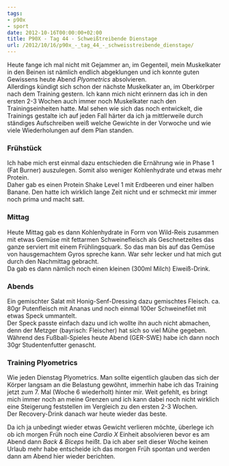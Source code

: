 ```yaml
---
tags:
- p90x
- sport
date: 2012-10-16T00:00:00+02:00
title: P90X - Tag 44 - Schweißtreibende Dienstage
url: /2012/10/16/p90x_-_tag_44_-_schweisstreibende_dienstage/
---
```


Heute fange ich mal nicht mit Gejammer an, im Gegenteil, mein Muskelkater in den Beinen ist nämlich endlich abgeklungen und ich konnte guten Gewissens heute Abend _Plyometrics_ absolvieren.   
Allerdings kündigt sich schon der nächste Muskelkater an, im Oberkörper nach dem Training gestern. Ich kann mich nicht erinnern das ich in den ersten 2-3 Wochen auch immer noch Muskelkater nach den Trainingseinheiten hatte. Mal sehen wie sich das noch entwickelt, die Trainings gestalte ich auf jeden Fall härter da ich ja mittlerweile durch ständiges Aufschreiben weiß welche Gewichte in der Vorwoche und wie viele Wiederholungen auf dem Plan standen.

### Frühstück
Ich habe mich erst einmal dazu entschieden die Ernährung wie in Phase 1 (Fat Burner) auszulegen. Somit also weniger Kohlenhydrate und etwas mehr Protein.  
Daher gab es einen Protein Shake Level 1 mit Erdbeeren und einer halben Banane. Den hatte ich wirklich lange Zeit nicht und er schmeckt mir immer noch prima und macht satt.

### Mittag
Heute Mittag gab es dann Kohlenhydrate in Form von Wild-Reis zusammen mit etwas Gemüse mit fettarmen Schweinefleisch als Geschnetzeltes das ganze serviert mit einem Frühlingsquark. So das man bis auf das Gemüse von hausgemachtem Gyros spreche kann. War sehr lecker und hat mich gut durch den Nachmittag gebracht.   
Da gab es dann nämlich noch einen kleinen (300ml Milch) Eiweiß-Drink.

### Abends
Ein gemischter Salat mit Honig-Senf-Dressing dazu gemischtes Fleisch. ca. 80gr Putenfleisch mit Ananas und noch einmal 100er Schweinefilet mit etwas Speck ummantelt.   
Der Speck passte einfach dazu und ich wollte ihn auch nicht abmachen, denn der Metzger (bayrisch: Fleischer) hat sich so viel Mühe gegeben.   
Während des Fußball-Spieles heute Abend (GER-SWE) habe ich dann noch 30gr Studentenfutter genascht.

### Training Plyometrics
Wie jeden Dienstag Plyometrics. Man sollte eigentlich glauben das sich der Körper langsam an die Belastung gewöhnt, immerhin habe ich das Training jetzt zum 7. Mal (Woche 6 wiederholt) hinter mir. Weit gefehlt, es bringt mich immer noch an meine Grenzen und ich kann dabei noch nicht wirklich eine Steigerung feststellen im Vergleich zu den ersten 2-3 Wochen.   
Der Recovery-Drink danach war heute wieder das beste.

Da ich ja unbedingt wieder etwas Gewicht verlieren möchte, überlege ich ob ich morgen Früh noch eine _Cardio X_ Einheit absolvieren bevor es am Abend dann _Back & Biceps_ heißt. Da ich aber seit dieser Woche keinen Urlaub mehr habe entscheide ich das morgen Früh spontan und werden dann am Abend hier wieder berichten.
